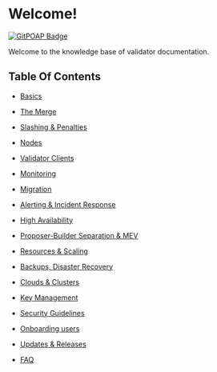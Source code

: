 # Welcome!

[![GitPOAP Badge](https://public-api.gitpoap.io/v1/repo/gateway-fm/validator-kb/badge)](https://www.gitpoap.io/gh/gateway-fm/validator-kb)

Welcome to the knowledge base of validator documentation.

## Table Of Contents

* [Basics](reference/basics.md)

* [The Merge](reference/the-merge.md)

* [Slashing & Penalties](reference/slashing-and-penalties.md)

* [Nodes](reference/nodes.md)

* [Validator Clients](reference/validator-clients.md)

* [Monitoring](reference/monitoring.md)

* [Migration](reference/server-migration.md)
    
* [Alerting & Incident Response](reference/alerting.md)

* [High Availability](reference/ha.md)

* [Proposer-Builder Separation & MEV](reference/mev.md)

* [Resources & Scaling](reference/resources.md) 

* [Backups, Disaster Recovery](reference/dr.md)

* [Clouds & Clusters](reference/clusters.md)

* [Key Management](reference/keys.md)

* [Security Guidelines](reference/security.md)

* [Onboarding users](reference/deposits.md)

* [Updates & Releases](reference/updates-releases.md)

* [FAQ](reference/faq.md)
